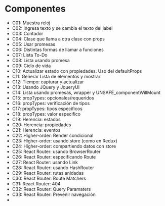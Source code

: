 # Componentes

- C01: Muestra reloj
- C02: Ingresa texto y se cambia el texto del label
- C03: Contador
- C04: Clase que llama a otra clase con props
- C05: Usar promesas
- C06: Distintas formas de llamar a funciones
- C07: Lista To-Do
- C08: Lista usando promesa
- C09: Ciclo de vida
- C10: Actualizar estado con propiedades. Uso del defaultProps
- C11: Generar Lista de elementos y mostrar
- C12: Tiempo: capturar y actualizar
- C13: Usando JQuery y JqueryUI
- C14: Lista usando promesas, wrapper y UNSAFE_componentWillMount
- C15: propTypes: opcionales/requeridos 
- C16: propTypes: verificación de tipos
- C17: propTypes: tipos especificos
- C18: propTypes: valor especifico 
- C19: Herencia: estados
- C20: Herencia: propiedades
- C21: Herencia: eventos
- C22: Higher-order: Render condicional
- C23: Higher-order: usando store (como en Redux)
- C24: Higher-order: compartiendo datos con store
- C25: React Router: usando BrowserRouter
- C26: React Router: especificando Route
- C27: React Router: usando Link
- C28: React Router: usando HashRouter
- C29: React Router: rutas anidadas
- C30: React Router: Route Matchers
- C31: React Router: 404
- C32: React Router: Query Paramaters
- C33: React Router: Prevenir navegación
- 